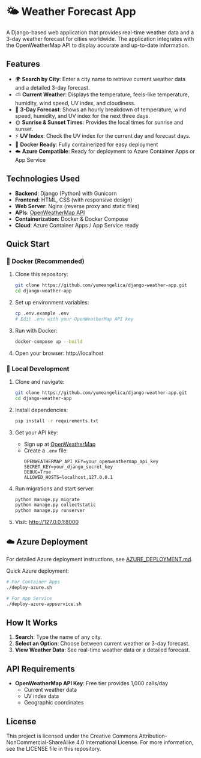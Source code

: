 # 🌤️ Weather Forecast App

A Django-based web application that provides real-time weather data and a 3-day weather forecast for cities worldwide. The application integrates with the OpenWeatherMap API to display accurate and up-to-date information.

## Features

- 🌍 **Search by City**: Enter a city name to retrieve current weather data and a detailed 3-day forecast.
- ⛅ **Current Weather**: Displays the temperature, feels-like temperature, humidity, wind speed, UV index, and cloudiness.
- 📅 **3-Day Forecast**: Shows an hourly breakdown of temperature, wind speed, humidity, and UV index for the next three days.
- 🌞 **Sunrise & Sunset Times**: Provides the local times for sunrise and sunset.
- ⚡ **UV Index**: Check the UV index for the current day and forecast days.
- 🐳 **Docker Ready**: Fully containerized for easy deployment
- ☁️ **Azure Compatible**: Ready for deployment to Azure Container Apps or App Service

## Technologies Used

- **Backend**: Django (Python) with Gunicorn
- **Frontend**: HTML, CSS (with responsive design)
- **Web Server**: Nginx (reverse proxy and static files)
- **APIs**: [OpenWeatherMap API](https://openweathermap.org/api)
- **Containerization**: Docker & Docker Compose
- **Cloud**: Azure Container Apps / App Service ready

## Quick Start

### 🐳 Docker (Recommended)

1. Clone this repository:

   ```bash
   git clone https://github.com/yumeangelica/django-weather-app.git
   cd django-weather-app
   ```

2. Set up environment variables:

   ```bash
   cp .env.example .env
   # Edit .env with your OpenWeatherMap API key
   ```

3. Run with Docker:

   ```bash
   docker-compose up --build
   ```

4. Open your browser: http://localhost

### 🐍 Local Development

1. Clone and navigate:

   ```bash
   git clone https://github.com/yumeangelica/django-weather-app.git
   cd django-weather-app
   ```

2. Install dependencies:

   ```bash
   pip install -r requirements.txt
   ```

3. Get your API key:

   - Sign up at [OpenWeatherMap](https://home.openweathermap.org/users/sign_up)
   - Create a `.env` file:
     ```
     OPENWEATHERMAP_API_KEY=your_openweathermap_api_key
     SECRET_KEY=your_django_secret_key
     DEBUG=True
     ALLOWED_HOSTS=localhost,127.0.0.1
     ```

4. Run migrations and start server:

   ```bash
   python manage.py migrate
   python manage.py collectstatic
   python manage.py runserver
   ```

5. Visit: http://127.0.0.1:8000

## ☁️ Azure Deployment

For detailed Azure deployment instructions, see [AZURE_DEPLOYMENT.md](AZURE_DEPLOYMENT.md).

Quick Azure deployment:

```bash
# For Container Apps
./deploy-azure.sh

# For App Service
./deploy-azure-appservice.sh
```

## How It Works

1. **Search**: Type the name of any city.
2. **Select an Option**: Choose between current weather or 3-day forecast.
3. **View Weather Data**: See real-time weather data or a detailed forecast.

## API Requirements

- **OpenWeatherMap API Key**: Free tier provides 1,000 calls/day
  - Current weather data
  - UV index data
  - Geographic coordinates

## License

This project is licensed under the Creative Commons Attribution-NonCommercial-ShareAlike 4.0 International License. For more information, see the LICENSE file in this repository.
